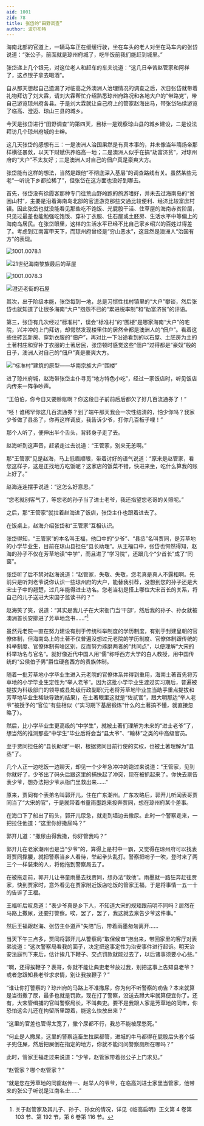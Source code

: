 ```yaml
---
aid: 1001
zid: 78
title: 张岱的“田野调查”
author: 波尔布特
---
```


海南北部的官道上，一辆马车正在缓缓行驶，坐在车头的老人对坐在马车内的张岱说道：“张公子，前面就是琼州府城了，吃午饭前我们能赶到城里。”

张岱递上几个银元，对这位老人和赶车的车夫说道：“这几日辛苦赵管家和阿祥了，这点银子拿去喝酒”。

自从那天想起自己遗漏了对临高之外澳洲人治理情况的调查之后，次日张岱就带着礼物拜访了刘大霖，请刘大霖帮忙介绍熟悉琼州府路况和各地大户的“带路党”，带自己游览琼州府各县。于是刘大霖就让自己府上的管家赵海出马，带张岱陆续游览了临高、澄迈、琼山三县的城乡。

今天是张岱进行“田野调查”的第四天，目标一是观察琼山县的城乡建设，二是设法拜访几个琼州府城的士绅。

这几天张岱的感想有三：一是澳洲人治国果然是有真本事的，并未像当年隋炀帝那样横征暴敛，以天下财赋供养临高一地；二是澳洲人似乎在搞“劫富济贫”，对琼州府的“大户”不太友好；三是澳洲人对自己的佃户真是豪爽大方。

张岱能有这样的想法，当然是跟他“不彻底深入基层”的调查路线有关。虽然某些元老“一听说下乡都拉稀了”，但张岱在这方面也没好到哪去。

首先，张岱没有徐霞客那种专门往荒山野岭跑的旅游嗜好，并未去过海南岛的“贫困山村”，主要是沿着海南岛北部的官道游览那些交通比较便利、经济比较富庶村镇。因此张岱也就没能看见那些吃不饱饭、光屁股干活、住草屋的海南赤贫阶层，只见过最差也能勉强吃饱饭、穿补丁衣服、住石屋或土胚房、生活水平中等偏上的海南岛居民。在张岱眼里，这样的生活水平已经不比自己家乡绍兴的百姓过得差了。考虑到江南富甲天下，而琼州府曾经是“穷山恶水”，这显然是澳洲人“治国有方”的表现。

![1001.0078.1](/1001/0078/1.webp)

![21世纪海南黎族最后的草屋](/1001/0078/2.webp)

![1001.0078.3](/1001/0078/3.webp)

![澄迈老街的石屋](/1001/0078/4.webp)

其次，出于阶级本能，张岱每到一地，总是习惯性找村镇里的“大户”攀谈，然后张岱也就知道了让很多海南“大户”抱怨不已的“累进税率制”和“劫富济贫”的评语。

第三，张岱有几次经过“标准村”，误会“标准村”的“围楼”是哪家海南“大户”的宅院，兴冲冲的上门拜访，却愕然发现楼里住的居然全都是澳洲人的“佃户”。看着这些住砖瓦新房、穿新衣服的“佃户”，再对比一下沿途看到的以石屋、土胚房为主的土著村庄和穿补丁衣服的土著居民，张岱顿时感觉这些“佃户”过得都是“豪奴”般的日子，澳洲人对自己的“佃户”真是豪爽大方。

![“标准村”建筑的原型——华南宗族大户“围楼”](/1001/0078/5.webp)

进了琼州府城，赵海带张岱主仆寻觅“地方特色小吃”，经过一家饭店时，听见饭店内传来一阵争吵声。

“王伯伯，你今日又要赊账啊？你这段日子前前后后都欠了好几百流通券了！”

“呸！谁稀罕你这几百流通券？到了端午那天我会一次性结清的，怕少你吗？我家少爷做了县丞了，你再这样调皮，我告诉少爷，打你几百板子哩！”

那个人听了，便伸出半个舌头，背转身子走了去。

赵海听到这声音，赶紧走过去说道：“王管家，别来无恙啊。”

那“王管家”见是赵海，马上低眉顺眼，带着讨好的语气说道：“原来是赵管家，看您这样子，这是正找地方吃饭呢？这家店的饭菜不错，快进来坐，吃什么算我的账上好了。”

赵海连连摆手说道：“这怎么好意思。”

“您老就别客气了，等您老的孙子当了进士老爷，我还指望您老哥的关照呢。”

之后，那“王管家”就拉着赵海进了饭店，张岱主仆也跟着进去了。

在饭桌上，赵海介绍张岱和“王管家”互相认识。

张岱得知，“王管家”的本名叫王福，他口中的“少爷”、“县丞”名叫贾同，是芳草地的小学毕业生，目前在琼山县担任“县长助理”。从王福口中，张岱也愕然得知，赵海的孙子不仅在芳草地读“中学”，而且进了“学习院”，还跟几个“少首长”成了“同窗”。

张岱听了后不禁对赵海说道：“赵管家，失敬、失敬，您老真是真人不露相啊。先前只是听刘老爷说你认识一些琼州府的大户，能替我引荐，没想到您的孙子还是大宋士子中的翘楚，过几年能得进士功名。您老当初是搭上哪位大宋首长的关系，将自己的儿子送进大宋国子监读书的？”

赵海笑了笑，说道：“其实是我儿子在大宋衙门当‘干部’，然后我的孙子、孙女就被澳洲首长安排进了芳草地念书……”[^注1]

虽然元老院一直在努力建设有别于传统科举制度的学历制度，有别于封建皇朝的官僚体制，但海南岛上的土著不仅普遍没想过元老院的学历制度、官僚体制跟传统的科举制度、官僚体制有啥区别，反而努力琢磨两者的“共同点”，以便理解“大宋的科举功名与官名”。就好像近代中国人用“儒”称呼西方大学的白人教授，用中国传统的“公侯伯子男”爵位硬套西方的贵族体制。

随着一批芳草地小学毕业生进入元老院的官僚体系并得到重用，海南土著首先将芳草地的小学毕业生定性为“举人老爷”。因为这批小学毕业生渡过实习期后，普遍被提拔为科级部门的领导或县处级行政副职(元老将芳草地毕业生当助手重点提拔和芳草地毕业生稀缺导致的结果)，在土著眼里这就是“佐贰官”，跟大明那边“举人老爷”被授予的“官位”有些相似（“实习期下基层锻炼”什么的土著搞不懂，就直接忽略了）。

然后，比小学毕业生更高级的“中学生”，就被土著们理解为未来的“进士老爷”了，想当然的推测那些“中学生”毕业后将会当“县太爷”、“翰林”之类的中高级官员。

至于贾同担任的“县长助理”一职，根据贾同目前行使的实权，也被土著理解为“县丞”了。

几个人正一边吃饭一边聊天，却见一个少年急冲冲的跑过来说道：“王管家，见到你就好了，少爷出了码头后跟这里的捕快起了冲突，现在被抓起来了。你快去禀告表少爷，想办法把少爷从衙门里救出来……”

原来，贾同有个表弟名叫郭开儿，住在广东潮州。广东攻略后，郭开儿听闻表哥贾同当了“大宋的官”，于是就带着书童雨墨跑来投奔贾同，想在琼州府某个差事。

在海口下了船出了码头，郭开儿尿急，就走到墙边去撒尿。此时一个警察走来，一把拉住他道：“这里你好撒尿吗？”

郭开儿道：“撒尿由得我撒，你好管我吗？”

郭开儿在老家潮州也是当“少爷”的，算得上是村中一霸，又觉得在琼州府可以找表哥贾同撑腰，就把警察当乡人看待，举起拳头乱打。警察把哨子一吹，登时来了两三个一样装束的人，将他拖到警察局去了。

在被拖走前，郭开儿让书童雨墨去找贾同，想办法“救他”。雨墨就一路狂奔赶往贾家，快到贾家时，意外看见在贾家附近饭店吃饭的管家王福，于是将事情一五一十的告诉了王福。

王福听后叹息道：“表少爷真是乡下人，不知道大宋的规矩跟前明不同吗？居然在马路上撒尿，还要打警察。唉，罢了，罢了，我这就去禀告少爷这件事。”

然后王福跟赵海、张岱主仆道声“失陪”后，带着雨墨匆匆离开……

当天下午三点多，贾同将郭开儿从警察局“取保候审”捞出来，带回家里的客厅对表弟说道：“这次警察局看我的面子，决定把这事定性为治安事件进行起诉。明天治安法庭判下来后，估计挨几下鞭子、交点罚款就能过去了，以后诸事须要小心些。”

“啊，还得挨鞭子？表哥，你就不能让典吏老爷放过我，别把这事上告知县老爷？或者您跟知县老爷求求情，别让我挨鞭子？”

“谁让你打警察的？琼州府的马路上不准撒尿，你为何不听警察的劝告？本来就算是当街撒了尿，最多也就是罚款，现在打了警察，没送去蹲大牢就算便宜你了。还有，大宋管缉捕的官叫警察局长，不叫典吏。要不是我跟人家是芳草地的同年，你恐怕这会儿还在拘留所里蹲着，能这么快放出来？”

“这里的官差也管得太宽了，撒个尿都不行，我总不能被尿憋死。”

“何止是人撒尿，这里的警察连畜生拉屎都管，进城的牛马都得在屁股后头套个袋子兜住屎，然后把屎倒在指定的地方，你就不能问问警察厕所在哪吗？”

此时，管家王福走过来说道：“少爷，赵管家带着张公子上门求见。”

“赵管家？哪个赵管家？”

“就是您在芳草地的同窗赵传一、赵举人的爷爷，在临高刘进士家里当管家，他带来的张公子听说是江南名士……”

[^注1]: 关于赵管家及其儿子、孙子、孙女的情况，详见《临高启明》正文第 4 卷第 103 节、第 192 节，第 6 卷第 116 节。
